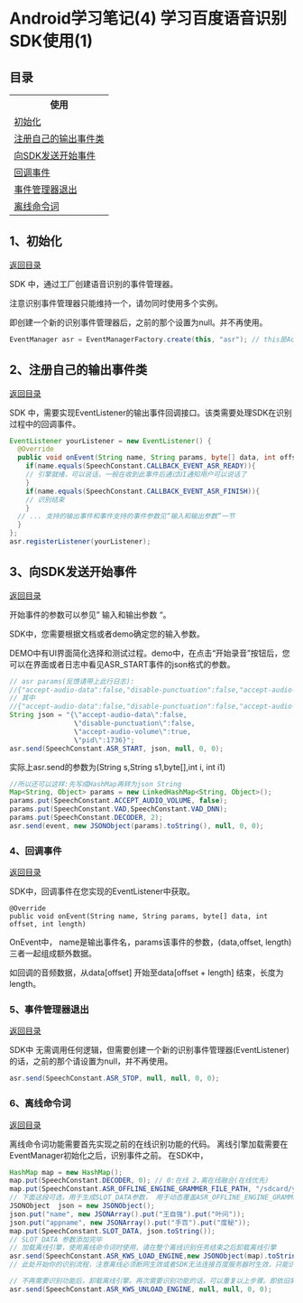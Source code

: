# Android学习笔记(4) 学习百度语音识别SDK使用(1)

## 目录
<table>
	<th>使用</th>
	<tr><td><a href="https://github.com/yaozh16/Zachary-s-Blog/blob/master/ARTICLE/2017-10-18.md#1初始化">初始化</a></td></tr>
	<tr><td><a href="https://github.com/yaozh16/Zachary-s-Blog/blob/master/ARTICLE#2注册自己的输出事件类">注册自己的输出事件类</a></td></tr>
	<tr><td><a href="https://github.com/yaozh16/Zachary-s-Blog/blob/master/ARTICLE#3向SDK发送开始事件">向SDK发送开始事件</a></td></tr>
	<tr><td><a href="https://github.com/yaozh16/Zachary-s-Blog/blob/master/ARTICLE/2017-10-18.md#4回调事件">回调事件</a></td></tr>
	<tr><td><a href="https://github.com/yaozh16/Zachary-s-Blog/blob/master/ARTICLE/2017-10-18.md#5事件管理器退出">事件管理器退出</a></td></tr>
	<tr><td><a href="https://github.com/yaozh16/Zachary-s-Blog/blob/master/ARTICLE/2017-10-18.md#6离线命令词">离线命令词</a></td></tr>
</table>

## 1、初始化
[返回目录](https://github.com/yaozh16/Zachary-s-Blog/blob/master/ARTICLE/2017-10-18.md#目录)

SDK 中，通过工厂创建语音识别的事件管理器。

注意识别事件管理器只能维持一个，请勿同时使用多个实例。

即创建一个新的识别事件管理器后，之前的那个设置为null。并不再使用。

```java
EventManager asr = EventManagerFactory.create(this, "asr"); // this是Activity或其它Context类
```

## 2、注册自己的输出事件类
[返回目录](https://github.com/yaozh16/Zachary-s-Blog/blob/master/ARTICLE/2017-10-18.md#目录)


SDK 中，需要实现EventListener的输出事件回调接口。该类需要处理SDK在识别过程中的回调事件。
```java
EventListener yourListener = new EventListener() {
  @Override
  public void onEvent(String name, String params, byte[] data, int offset, int length) {
    if(name.equals(SpeechConstant.CALLBACK_EVENT_ASR_READY)){
    // 引擎就绪，可以说话，一般在收到此事件后通过UI通知用户可以说话了
    }
    if(name.equals(SpeechConstant.CALLBACK_EVENT_ASR_FINISH)){
    // 识别结束
    }
  // ... 支持的输出事件和事件支持的事件参数见“输入和输出参数”一节
  }
};
asr.registerListener(yourListener);
```

## 3、向SDK发送开始事件
[返回目录](https://github.com/yaozh16/Zachary-s-Blog/blob/master/ARTICLE/2017-10-18.md#目录)


开始事件的参数可以参见” 输入和输出参数 “。

SDK中，您需要根据文档或者demo确定您的输入参数。

DEMO中有UI界面简化选择和测试过程。demo中，在点击“开始录音”按钮后，您可以在界面或者日志中看见ASR_START事件的json格式的参数。

```java
// asr params(反馈请带上此行日志):
//{"accept-audio-data":false,"disable-punctuation":false,"accept-audio-volume":true,"pid":1736}
// 其中
//{"accept-audio-data":false,"disable-punctuation":false,"accept-audio-volume":true,"pid":1736}为ASR_START 事件的参数
String json = "{\"accept-audio-data\":false,
                \"disable-punctuation\":false,
                \"accept-audio-volume\":true,
                \"pid\":1736}";
asr.send(SpeechConstant.ASR_START, json, null, 0, 0);
```
实际上asr.send的参数为(String s,String s1,byte[],int i, int i1)
```java
//所以还可以这样:先写成HashMap再转为json String
Map<String, Object> params = new LinkedHashMap<String, Object>();
params.put(SpeechConstant.ACCEPT_AUDIO_VOLUME, false);
params.put(SpeechConstant.VAD,SpeechConstant.VAD_DNN);
params.put(SpeechConstant.DECODER, 2);
asr.send(event, new JSONObject(params).toString(), null, 0, 0);
```

### 4、回调事件
[返回目录](https://github.com/yaozh16/Zachary-s-Blog/blob/master/ARTICLE/2017-10-18.md#目录)


SDK中，回调事件在您实现的EventListener中获取。
```
@Override
public void onEvent(String name, String params, byte[] data, int offset, int length)
```
OnEvent中， name是输出事件名，params该事件的参数，(data,offset, length) 三者一起组成额外数据。

如回调的音频数据，从data[offset] 开始至data[offset + length] 结束，长度为length。

### 5、事件管理器退出
[返回目录](https://github.com/yaozh16/Zachary-s-Blog/blob/master/ARTICLE/2017-10-18.md#目录)


SDK中 无需调用任何逻辑，但需要创建一个新的识别事件管理器(EventListener)的话，之前的那个请设置为null，并不再使用。
```java
asr.send(SpeechConstant.ASR_STOP, null, null, 0, 0);
```

### 6、离线命令词
[返回目录](https://github.com/yaozh16/Zachary-s-Blog/blob/master/ARTICLE/2017-10-18.md#目录)


离线命令词功能需要首先实现之前的在线识别功能的代码。
离线引擎加载需要在EventManager初始化之后，识别事件之前。
在SDK中，
```java
HashMap map = new HashMap();
map.put(SpeechConstant.DECODER, 0); // 0:在线 2.离在线融合(在线优先)
map.put(SpeechConstant.ASR_OFFLINE_ENGINE_GRAMMER_FILE_PATH, "/sdcard/yourpath/baidu_speech_grammar.bsg"); // 设置离线命令词文件路径
// 下面这段可选，用于生成SLOT_DATA参数， 用于动态覆盖ASR_OFFLINE_ENGINE_GRAMMER_FILE_PATH文件的词条部分
JSONObject  json = new JSONObject();    
json.put("name", new JSONArray().put("王自强").put("叶问"));
json.put("appname", new JSONArray().put("手百").put("度秘"));        
map.put(SpeechConstant.SLOT_DATA, json.toString());
// SLOT_DATA 参数添加完毕
// 加载离线引擎，使用离线命令词时使用，请在整个离线识别任务结束之后卸载离线引擎 
asr.send(SpeechConstant.ASR_KWS_LOAD_ENGINE,new JSONObject(map).toString()); 
// 此处开始你的识别流程，注意离线必须断网生效或者SDK无法连接百度服务器时生效，只能识别bsg文件里定义的短语。

// 不再需要识别功能后，卸载离线引擎。再次需要识别功能的话，可以重复以上步骤。即依旧需要EventManager初始化之后，识别事件之前加载离线引擎。
asr.send(SpeechConstant.ASR_KWS_UNLOAD_ENGINE, null, null, 0, 0);
```
